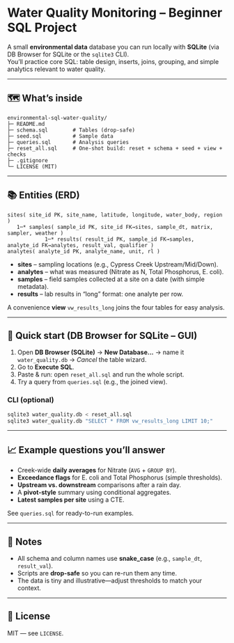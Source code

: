 # Water Quality Monitoring – Beginner SQL Project

A small **environmental data** database you can run locally with **SQLite** (via DB Browser for SQLite or the `sqlite3` CLI).  
You’ll practice core SQL: table design, inserts, joins, grouping, and simple analytics relevant to water quality.

---

## 🗺️ What’s inside
```
environmental-sql-water-quality/
├─ README.md
├─ schema.sql        # Tables (drop-safe)
├─ seed.sql          # Sample data
├─ queries.sql       # Analysis queries
├─ reset_all.sql     # One-shot build: reset + schema + seed + view + checks
├─ .gitignore
└─ LICENSE (MIT)
```

---

## 📚 Entities (ERD)
```
sites( site_id PK, site_name, latitude, longitude, water_body, region )
   1─* samples( sample_id PK, site_id FK→sites, sample_dt, matrix, sampler, weather )
            1─* results( result_id PK, sample_id FK→samples, analyte_id FK→analytes, result_val, qualifier )
analytes( analyte_id PK, analyte_name, unit, rl )
```

- **sites** – sampling locations (e.g., Cypress Creek Upstream/Mid/Down).
- **analytes** – what was measured (Nitrate as N, Total Phosphorus, E. coli).
- **samples** – field samples collected at a site on a date (with simple metadata).
- **results** – lab results in “long” format: one analyte per row.

A convenience **view** `vw_results_long` joins the four tables for easy analysis.

---

## 🚀 Quick start (DB Browser for SQLite – GUI)
1. Open **DB Browser (SQLite)** → **New Database...** → name it `water_quality.db` → *Cancel* the table wizard.
2. Go to **Execute SQL**.
3. Paste & run: open `reset_all.sql` and run the whole script.
4. Try a query from `queries.sql` (e.g., the joined view).

### CLI (optional)
```bash
sqlite3 water_quality.db < reset_all.sql
sqlite3 water_quality.db "SELECT * FROM vw_results_long LIMIT 10;"
```

---

## 📈 Example questions you’ll answer
- Creek-wide **daily averages** for Nitrate (`AVG` + `GROUP BY`).
- **Exceedance flags** for E. coli and Total Phosphorus (simple thresholds).
- **Upstream vs. downstream** comparisons after a rain day.
- A **pivot-style** summary using conditional aggregates.
- **Latest samples per site** using a CTE.

See `queries.sql` for ready-to-run examples.

---

## 📝 Notes
- All schema and column names use **snake_case** (e.g., `sample_dt`, `result_val`).
- Scripts are **drop-safe** so you can re-run them any time.
- The data is tiny and illustrative—adjust thresholds to match your context.

---

## 📄 License
MIT — see `LICENSE`.
